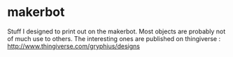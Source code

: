 makerbot
========

Stuff I designed to print out on the makerbot. Most objects are probably not of much use to others. The interesting ones are published on thingiverse : http://www.thingiverse.com/gryphius/designs
